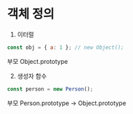 
# 객체 정의
1. 이터럴
```javascript
const obj = { a: 1 }; // new Object();
```
부모 Object.prototype  


2. 생성자 함수
```javascript
const person = new Person();
```
부모 Person.prototype -> Object.prototype  
